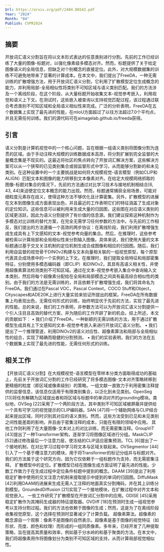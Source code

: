 ```yaml
---
Url: https://arxiv.org/pdf/2404.06542.pdf
Year: "2024"
Month: "04"
Publish: CVPR2024
---
```


## 摘要

开放词汇语义分割旨在将以文本形式表达的任意类别进行分割。先前的工作已经训练了大量的图像-标题对，以强化像素级多模态对齐。然而，标题提供了关于给定图像语义的全局信息，但缺乏对个别概念的直接定位。此外，对大规模数据集的训练不可避免地带来了显著的计算成本。在本文中，我们提出了FreeDA，一种无需训练的扩散增强方法，用于开放词汇语义分割，它利用了扩散模型定位生成概念的能力，并利用局部-全局相似性将类别不可知区域与语义类别匹配。我们的方法涉及一个离线阶段，在这个阶段，从大量标题开始收集文本-视觉参考嵌入，利用视觉和语义上下文。在测试时，这些嵌入被查询以支持视觉匹配过程，该过程通过联合考虑类别不可知区域和全局语义相似性来完成。广泛的分析表明，FreeDA在五个数据集上实现了最先进的性能，在mIoU方面超过了以往方法超过7.0个平均点，并且无需任何训练。我们的源代码可在aimagelab.github.io/freeda获得。

## 引言

语义分割是计算机视觉中的一个核心问题，旨在根据一组语义类别将图像分割为连贯的区域。由于手动注释大规模的训练数据成本高昂，将分割扩展到完全监督的大量概念集是不现实的。这最近将社区的焦点转向了开放词汇解决方案，这些解决方案可以从一个狭窄的已见类别集合或弱监督形式中学习，从而能够分割新的和未见类别。在这种设置中的一个主要挑战是如何将大规模视觉-语言模型（例如CLIP和ALIGN）匹配文本和图像的能力转移到文本像素对齐。在给定大规模网络抓取的图像-标题对集合的情况下，先前的方法通过对比学习技术与接地机制相结合[6, 43, 44]来迫使定位文本概念的能力出现。然而，标题通常捕获全局场景，可能对细粒度元素存在歧义，使得这种方法不够优化且计算密集。另外，扩散模型的进展在文本到图像生成方面表现出色，并且最近的工作表明它们的特征涵盖了生成对象的定位知识。这些信息可以被利用来生成大量的归因图，这些图在对应语义类别的区域更活跃，因此为语义分割提供了有价值的信息源。我们建议探索这种机制作为多模态对比训练的替代方案，在完全无需学习任何参数的方法中。与先前的工作相反，我们提出的方法遵循一个高效的两步协议：在离线阶段，我们利用扩散增强生成生成具有上下文感知的文本-视觉参考向量的集合。然后，在推理时，这些参考被检索以计算局部和全局相似性来分割输入图像。具体来说，我们使用大量的文本标题通过基于交叉关注机制的定位机制生成合成图像和相应的归因图。随后，我们利用自监督的视觉骨干DINOv2构建与文本向量相关联的一组视觉原型，每个原型代表其合成场景中的一个实例的上下文。在推理时，我们提取全局特征和局部密集特征，分别使用多模态编码器（即CLIP）和DINOv2，其具有高语义相关性，并使用超像素算法检测类别不可知区域。通过在文本-视觉参考嵌入集合中查询输入文本类别，然后将每个超像素分配给在全局和局部模态之间具有最高综合相似性的类别。由于我们的方法是无需训练的，并且依赖于扩散增强生成，我们将其命名为FreeDA。我们通过在Pascal VOC，Pascal Context，COCO Stuff和Object，Cityscapes和ADE20K上进行大量实验来验证所提出的框架。FreeDA在所有数据集上均表现出色，无需任何形式的训练，始终明显优于先前的方法，实现了最先进的性能。总的来说，我们的工作表明，非参数方法可以为开放词汇语义分割提供一个引人注目且高效的替代方案，并为随后的工作开辟了新的机会。综上所述，本文的贡献如下：
• 我们介绍了FreeDA，一种新颖的无需训练的方法，用于通过扩散模型生成具有上下文感知的文本-视觉参考嵌入来进行开放词汇语义分割。
• 我们提出了一个推理管道，利用DINOv2的语义对应性、超像素算法和局部与全局相似性的组合，实现了精确而稳健的分割预测。
• 我们的实验表明，我们的方法在五个数据集上实现了最先进的性能，无需任何形式的训练。

## 相关工作 

【开放词汇语义分割】在大规模视觉-语言模型在零样本分类方面取得成功的基础上，先前关于开放词汇分割的工作已经研究了将多模态图像-文本对齐策略转移到更精细的粒度（即区域或像素级别）的策略。一组文献一直致力于利用密集注释提供的监督信息，该信息仅适用于有限类别集合，以泛化到未见类别。OpenSeg [13]将任务解耦为区域提出者和将区域与标题中的单词对齐的grounding模块。类似地，OVSeg [22]采用了一个两阶段方法，其中类别不可知区域被屏蔽并提供给一个具有可学习的视觉提示的CLIP编码器。SAN [47]将一个辅助网络与CLIP结合起来提出区域，同时识别其对应的语义类别。然而，这些方法受到已见和未见类别之间性能差距的影响，并且由于密集注释的成本，只能在有限的领域中应用。 其他工作则利用了在大量图像-文本对上的对比训练，而无需密集注释。GroupViT [43]提出了一种Transformer架构，逐渐学习将图像区域进行分组。MaskCLIP [52]通过修改最后一个注意力层，使冻结的CLIP适应密集预测。TCL [6]提出了一个接地机制，在对比学习过程中学习将文本与区域关联起来。OVSegmentor [44]引入了一个基于槽注意力的模块，用于将Transformer的标记分组并与标题对齐。我们的方法属于这个研究方向，因为它仅依赖于一组标题作为支持，而无需密集注释。 扩散模型中的定位。扩散模型已经在图像生成方面证明了最先进的性能。少数工作致力于在生成过程中定位条件标题中提到的概念。DAAM [39]提出了利用稳定扩散中使用的交叉注意力机制来提取提示中提到的单词的归因图。DiffuMask [42]利用DAAM的进展来生成无需人工注释的地面真实分割掩码，并在其上训练分割模型。GroundedDiffusion [21]实现了一个接地模块，在扩散过程中对齐文本和视觉嵌入。 一些工作研究了扩散模型在开放词汇分割中的应用。ODISE [45]采用稳定扩散作为其掩码生成器的特征提取器。OVDiff [18]在预测时生成一组视觉参考以支持分割过程。我们的方法也依赖于图像的生成；然而，这是为了在离线阶段收集视觉原型，这个选择在预测时显著减少了计算负载。 超像素算法。超像素的概念源自一个观察：像素不是图像的自然表示。超像素是基于图像的视觉特征（如形状、亮度、颜色和纹理）而形成的一组同质像素。多年来，已经开发了几种提取策略，旨在提高其质量和效率，例如基于分水岭的和基于聚类的方法。在本文中，我们将超像素用作将图像划分为类别不可知区域的支持，从而计算局部视觉相似性。